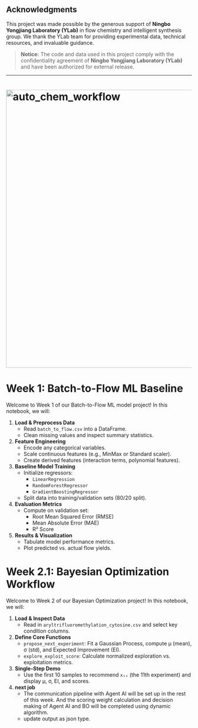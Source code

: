 ## Acknowledgments
This project was made possible by the generous support of **Ningbo Yongjiang Laboratory (YLab)** in flow chemistry and intelligent synthesis group. We thank the YLab team for providing experimental data, technical resources, and invaluable guidance.

> **Notice:** The code and data used in this project comply with the confidentiality agreement of **Ningbo Yongjiang Laboratory (YLab)** and have been authorized for external release.

---

# <img width="1659" height="754" alt="auto_chem_workflow" src="https://github.com/user-attachments/assets/b456ce1c-f2c5-45b6-8fe6-e58e01b07407" />

# Week 1: Batch-to-Flow ML Baseline

Welcome to Week 1 of our Batch-to-Flow ML model project! In this notebook, we will:

1. **Load & Preprocess Data**
   - Read `batch_to_flow.csv` into a DataFrame.
   - Clean missing values and inspect summary statistics.
2. **Feature Engineering**
   - Encode any categorical variables.
   - Scale continuous features (e.g., MinMax or Standard scaler).
   - Create derived features (interaction terms, polynomial features).
3. **Baseline Model Training**
   - Initialize regressors:
     - `LinearRegression`
     - `RandomForestRegressor`
     - `GradientBoostingRegressor`
   - Split data into training/validation sets (80/20 split).
4. **Evaluation Metrics**
   - Compute on validation set:
     - Root Mean Squared Error (RMSE)
     - Mean Absolute Error (MAE)
     - R² Score
5. **Results & Visualization**
   - Tabulate model performance metrics.
   - Plot predicted vs. actual flow yields.
# Week 2.1: Bayesian Optimization Workflow

Welcome to Week 2 of our Bayesian Optimization project! In this notebook, we will:

1. **Load & Inspect Data**
   - Read in `aryltrifluoromethylation_cytosine.csv` and select key condition columns.
2. **Define Core Functions**
   - `propose_next_experiment`: Fit a Gaussian Process, compute μ (mean), σ (std), and Expected Improvement (EI).
   - `explore_exploit_score`: Calculate normalized exploration vs. exploitation metrics.
3. **Single-Step Demo**
   - Use the first 10 samples to recommend `x₁₁` (the 11th experiment) and display μ, σ, EI, and scores.
4. **next job**
   - The communication pipeline with Agent AI will be set up in the rest of this week. And the scoring weight calculation and decision making of Agent AI and BO will be completed using dynamic algorithm.
   - update output as json type.


